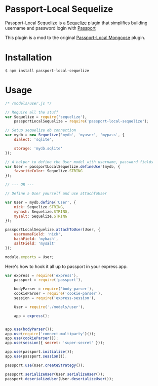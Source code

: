 # Passport-Local Sequelize
Passport-Local Sequelize is a [Sequelize](http://sequelizejs.com/) plugin 
that simplifies building username and password login with [Passport](http://passportjs.org)

This plugin is a mod to the original [Passport-Local Mongoose](https://github.com/saintedlama/passport-local-mongoose) plugin.

# Installation

    $ npm install passport-local-sequelize

# Usage



```js
/* /models/user.js */

// Require all the stuff
var Sequelize = require('sequelize'),
	passportLocalSequelize = require('passport-local-sequelize');

// Setup sequelize db connection
var mydb = new Sequelize('mydb', 'myuser', 'mypass', {
	dialect: 'sqlite',

	storage: 'mydb.sqlite'
});

// A helper to define the User model with username, password fields
var User = passportLocalSequelize.defineUser(mydb, {
	favoriteColor: Sequelize.STRING
});

// --- OR ---

// Define a User yourself and use attachToUser

var User = mydb.define('User', {
	nick: Sequelize.STRING,
	myhash: Sequelize.STRING,
	mysalt: Sequelize.STRING
});

passportLocalSequelize.attachToUser(User, {
	usernameField: 'nick',
	hashField: 'myhash',
	saltField: 'mysalt'
});

module.exports = User;
```

Here's how to hook it all up to passport in your express app.

```js
var express = require('express'),
	passport = require('passport'),

	bodyParser = require('body-parser'),
	cookieParser = require('cookie-parser'),
	session = require('express-session'),

	User = require('./models/user'),

	app = express();


app.use(bodyParser());
app.use(require('connect-multiparty')());
app.use(cookieParser());
app.use(session({ secret: 'super-secret' }));

app.use(passport.initialize());
app.use(passport.session());

passport.use(User.createStrategy());

passport.serializeUser(User.serializeUser());
passport.deserializeUser(User.deserializeUser());
```